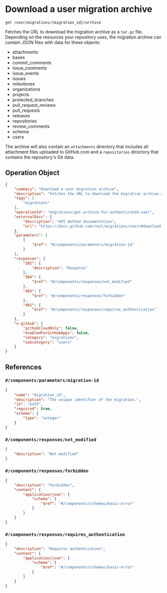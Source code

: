 # Download a user migration archive

`get /user/migrations/{migration_id}/archive`

Fetches the URL to download the migration archive as a `tar.gz` file. Depending on the resources your repository uses, the migration archive can contain JSON files with data for these objects:

*   attachments
*   bases
*   commit\_comments
*   issue\_comments
*   issue\_events
*   issues
*   milestones
*   organizations
*   projects
*   protected\_branches
*   pull\_request\_reviews
*   pull\_requests
*   releases
*   repositories
*   review\_comments
*   schema
*   users

The archive will also contain an `attachments` directory that includes all attachment files uploaded to GitHub.com and a `repositories` directory that contains the repository's Git data.

## Operation Object

```json
{
    "summary": "Download a user migration archive",
    "description": "Fetches the URL to download the migration archive as a `tar.gz` file. Depending on the resources your repository uses, the migration archive can contain JSON files with data for these objects:\n\n*   attachments\n*   bases\n*   commit\\_comments\n*   issue\\_comments\n*   issue\\_events\n*   issues\n*   milestones\n*   organizations\n*   projects\n*   protected\\_branches\n*   pull\\_request\\_reviews\n*   pull\\_requests\n*   releases\n*   repositories\n*   review\\_comments\n*   schema\n*   users\n\nThe archive will also contain an `attachments` directory that includes all attachment files uploaded to GitHub.com and a `repositories` directory that contains the repository's Git data.",
    "tags": [
        "migrations"
    ],
    "operationId": "migrations/get-archive-for-authenticated-user",
    "externalDocs": {
        "description": "API method documentation",
        "url": "https://docs.github.com/rest/migrations/users#download-a-user-migration-archive"
    },
    "parameters": [
        {
            "$ref": "#/components/parameters/migration-id"
        }
    ],
    "responses": {
        "302": {
            "description": "Response"
        },
        "304": {
            "$ref": "#/components/responses/not_modified"
        },
        "403": {
            "$ref": "#/components/responses/forbidden"
        },
        "401": {
            "$ref": "#/components/responses/requires_authentication"
        }
    },
    "x-github": {
        "githubCloudOnly": false,
        "enabledForGitHubApps": false,
        "category": "migrations",
        "subcategory": "users"
    }
}
```

## References

### `#/components/parameters/migration-id`

```json
{
    "name": "migration_id",
    "description": "The unique identifier of the migration.",
    "in": "path",
    "required": true,
    "schema": {
        "type": "integer"
    }
}
```

### `#/components/responses/not_modified`

```json
{
    "description": "Not modified"
}
```

### `#/components/responses/forbidden`

```json
{
    "description": "Forbidden",
    "content": {
        "application/json": {
            "schema": {
                "$ref": "#/components/schemas/basic-error"
            }
        }
    }
}
```

### `#/components/responses/requires_authentication`

```json
{
    "description": "Requires authentication",
    "content": {
        "application/json": {
            "schema": {
                "$ref": "#/components/schemas/basic-error"
            }
        }
    }
}
```